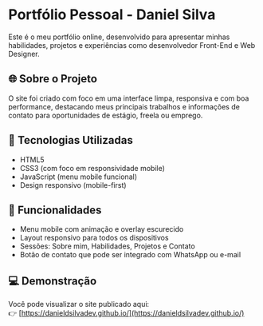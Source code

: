 # Portfólio Pessoal - Daniel Silva

Este é o meu portfólio online, desenvolvido para apresentar minhas habilidades, projetos e experiências como desenvolvedor Front-End e Web Designer.

## 🌐 Sobre o Projeto

O site foi criado com foco em uma interface limpa, responsiva e com boa performance, destacando meus principais trabalhos e informações de contato para oportunidades de estágio, freela ou emprego.

## 🚀 Tecnologias Utilizadas

- HTML5
- CSS3 (com foco em responsividade mobile)
- JavaScript (menu mobile funcional)
- Design responsivo (mobile-first)

## 📱 Funcionalidades

- Menu mobile com animação e overlay escurecido
- Layout responsivo para todos os dispositivos
- Sessões: Sobre mim, Habilidades, Projetos e Contato
- Botão de contato que pode ser integrado com WhatsApp ou e-mail

## 💻 Demonstração

Você pode visualizar o site publicado aqui:  
👉 [https://danieldsilvadev.github.io/](https://danieldsilvadev.github.io/)
